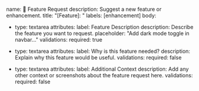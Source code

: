name: 🚀 Feature Request
description: Suggest a new feature or enhancement.
title: "[Feature]: "
labels: [enhancement]
body:
  - type: textarea
    attributes:
      label: Feature Description
      description: Describe the feature you want to request.
      placeholder: "Add dark mode toggle in navbar..."
    validations:
      required: true

  - type: textarea
    attributes:
      label: Why is this feature needed?
      description: Explain why this feature would be useful.
    validations:
      required: false

  - type: textarea
    attributes:
      label: Additional Context
      description: Add any other context or screenshots about the feature request here.
    validations:
      required: false
